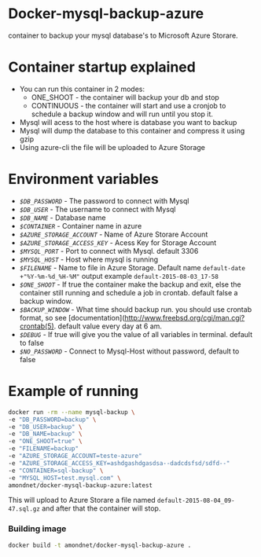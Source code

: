 # Docker-mysql-backup-azure

container to backup your mysql database's to Microsoft Azure Storare.

# Container startup explained

* You can run this container in 2 modes:
    - ONE_SHOOT - the container will backup your db and stop
    - CONTINUOUS - the container will start and use a cronjob to schedule a backup window and will run until you stop it.
* Mysql will acess to the host where is database you want to backup
* Mysql will dump the database to this container and compress it using gzip
* Using azure-cli the file will be uploaded to Azure Storage

# Environment variables

- _`$DB_PASSWORD`_ - The password to connect with Mysql
- _`$DB_USER`_ - The username to connect with Mysql
- _`$DB_NAME`_ - Database name
- _`$CONTAINER`_ - Container name in azure
- _`$AZURE_STORAGE_ACCOUNT`_ - Name of Azure Storare Account
- _`$AZURE_STORAGE_ACCESS_KEY`_ - Acess Key for Storage Account
- _`$MYSQL_PORT`_ - Port to connect with Mysql. default 3306  
- _`$MYSQL_HOST`_ - Host where mysql is running
- _`$FILENAME`_ - Name to file in Azure Storage. Default name `default-date +"%Y-%m-%d_%H-%M"` output example `default-2015-08-03_17-58`
- _`$ONE_SHOOT`_ - If true the container make the backup and exit, else the container still running and schedule a job in crontab. default false
a backup window.
- _`$BACKUP_WINDOW`_ - What time should backup run. you should use crontab format, so see [documentation](http://www.freebsd.org/cgi/man.cgi?crontab(5). default value every day at 6 am.
- _`$DEBUG`_ - If true will give you the value of all variables in terminal. default to false 
- _`$NO_PASSWORD`_ - Connect to Mysql-Host without password, default to false



# Example of running

```bash
docker run -rm --name mysql-backup \
-e "DB_PASSWORD=backup" \
-e "DB_USER=backup" \
-e "DB_NAME=backup" \
-e "ONE_SHOOT=true" \
-e "FILENAME=backup"
-e "AZURE_STORAGE_ACCOUNT=teste-azure"
-e "AZURE_STORAGE_ACCESS_KEY=ashdgashdgasdsa--dadcdsfsd/sdfd--"
-e "CONTAINER=sql-backup" \
-e "MYSQL_HOST=test.mysql.com" \
amondnet/docker-mysql-backup-azure:latest

```

This will upload to Azure Storare a file named `default-2015-08-04_09-47.sql.gz` and after that the
container will stop.

### Building image

```bash
docker build -t amondnet/docker-mysql-backup-azure .
```
